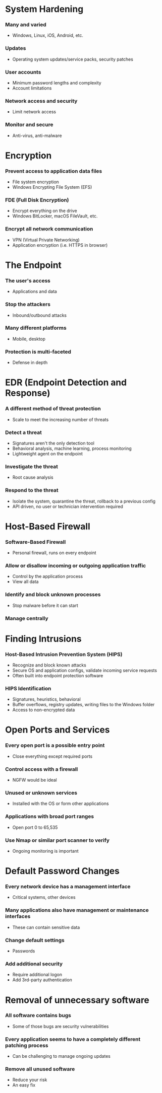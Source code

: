 # System Hardening
### Many and varied
- Windows, Linux, iOS, Android, etc.
### Updates
- Operating system updates/service packs, security patches
### User accounts
- Minimum password lengths and complexity
- Account limitations
### Network access and security
- Limit network access
### Monitor and secure
- Anti-virus, anti-malware
# Encryption
### Prevent access to application data files
- File system encryption
- Windows Encrypting File System (EFS)
### FDE (Full Disk Encryption)
- Encrypt everything on the drive
- Windows BitLocker, macOS FileVault, etc.
### Encrypt all network communication
- VPN (Virtual Private Networking)
- Application encryption (i.e. HTTPS in browser)
# The Endpoint
### The user's access
- Applications and data
### Stop the attackers
- Inbound/outbound attacks
### Many different platforms
- Mobile, desktop
### Protection is multi-faceted
- Defense in depth
# EDR (Endpoint Detection and Response)
### A different method of threat protection
- Scale to meet the increasing number of threats
### Detect a threat
- Signatures aren't the only detection tool
- Behavioral analysis, machine learning, process monitoring
- Lightweight agent on the endpoint
### Investigate the threat
- Root cause analysis
### Respond to the threat
- Isolate the system, quarantine the threat, rollback to a previous config
- API driven, no user or technician intervention required
# Host-Based Firewall
### Software-Based Firewall
- Personal firewall, runs on every endpoint
### Allow or disallow incoming or outgoing application traffic
- Control by the application process
- View all data
### Identify and block unknown processes
- Stop malware before it can start
### Manage centrally
# Finding Intrusions
### Host-Based Intrusion Prevention System (HIPS)
- Recognize and block known attacks
- Secure OS and application configs, validate incoming service requests
- Often built into endpoint protection software
### HIPS Identification
- Signatures, heuristics, behavioral
- Buffer overflows, registry updates, writing files to the Windows folder
- Access to non-encrypted data
# Open Ports and Services
### Every open port is a possible entry point
- Close everything except required ports
### Control access with a firewall
- NGFW would be ideal
### Unused or unknown services
- Installed with the OS or form other applications
### Applications with broad port ranges
- Open port 0 to 65,535
### Use Nmap or similar port scanner to verify
- Ongoing monitoring is important
# Default Password Changes
### Every network device has a management interface
- Critical systems, other devices
### Many applications also have management or maintenance interfaces
- These can contain sensitive data
### Change default settings
- Passwords
### Add additional security
- Require additional logon
- Add 3rd-party authentication
# Removal of unnecessary software
### All software contains bugs
- Some of those bugs are security vulnerabilities
### Every application seems to have a completely different patching process
- Can be challenging to manage ongoing updates
### Remove all unused software
- Reduce your risk
- An easy fix